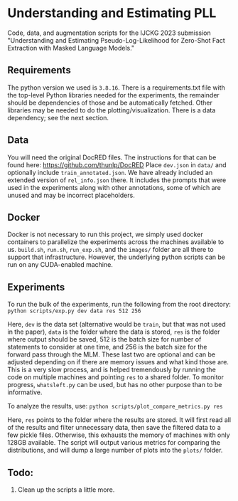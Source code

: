 # Understanding and Estimating PLL
Code, data, and augmentation scripts for the IJCKG 2023 submission "Understanding and Estimating Pseudo-Log-Likelihood for Zero-Shot Fact Extraction with Masked Language Models."


## Requirements
The python version we used is `3.8.16`.
There is a requirements.txt file with the top-level Python libraries needed for the experiments, the remainder should be dependencies of those and be automatically fetched.
Other libraries may be needed to do the plotting/visualization.
There is a data dependency; see the next section.


## Data
You will need the original DocRED files.
The instructions for that can be found here: https://github.com/thunlp/DocRED
Place `dev.json` in `data/` and optionally include `train_annotated.json`.
We have already included an extended version of `rel_info.json` there.
It includes the prompts that were used in the experiments along with other annotations, some of which are unused and may be incorrect placeholders.


## Docker
Docker is not necessary to run this project, we simply used docker containers to parallelize the experiments across the machines available to us.
`build.sh`, `run.sh`, `run_exp.sh`, and the `images/` folder are all there to support that infrastructure.
However, the underlying python scripts can be run on any CUDA-enabled machine.


## Experiments
To run the bulk of the experiments, run the following from the root directory:
`python scripts/exp.py dev data res 512 256`

Here, `dev` is the data set (alternative would be `train`, but that was not used in the paper), `data` is the folder where the data is stored, `res` is the folder where output should be saved, 512 is the batch size for number of statements to consider at one time, and 256 is the batch size for the forward pass through the MLM.
These last two are optional and can be adjusted depending on if there are memory issues and what kind those are.
This is a very slow process, and is helped tremendously by running the code on multiple machines and pointing `res` to a shared folder.
To monitor progress, `whatsleft.py` can be used, but has no other purpose than to be informative.


To analyze the results, use:
`python scripts/plot_compare_metrics.py res`

Here, `res` points to the folder where the results are stored.
It will first read all of the results and filter unnecessary data, then save the filtered data to a few pickle files.
Otherwise, this exhausts the memory of machines with only 128GB available.
The script will output various metrics for comparing the distributions, and will dump a large number of plots into the `plots/` folder.



## Todo:
1. Clean up the scripts a little more.

